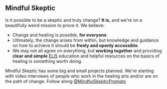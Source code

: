 ## Mindful Skeptic

Is it possible to be a skeptic and truly change? **It is**, and we're on a beautifully weird mission to prove it. We believe:
- Change and healing is possible, **for everyone**.
- Ultimately, the change arises from within, but knowledge and guidance on how to achieve it should be **freely and openly accessible**.
- We may not all agree on everything, but **working together** and providing **clear and simple** [ELI5](## "Explain Like I'm 5") education and helpful resources on the basics of healing is something worth doing.

Mindful Skeptic has some big and small projects planned. We're starting with video interviews of people who work in the healing arts and/or are on the path of change. Follow along [@MindfulSkepticPrompts](https://www.instagram.com/mindfulskepticprompts)